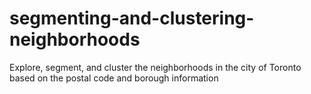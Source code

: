 # segmenting-and-clustering-neighborhoods
Explore, segment, and cluster the neighborhoods in the city of Toronto based on the postal code and borough information

